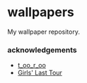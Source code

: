 # wallpapers
My wallpaper repository.

### acknowledgements

- [t_oo_r_oo](https://www.instagram.com/t_oo_r_oo/)
- [Girls' Last Tour](https://en.wikipedia.org/wiki/Girls%27_Last_Tour)
